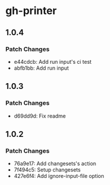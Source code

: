 # gh-printer

## 1.0.4

### Patch Changes

- e44cdcb: Add run input's ci test
- abfb1bb: Add run input

## 1.0.3

### Patch Changes

- d69dd9d: Fix readme

## 1.0.2

### Patch Changes

- 76a9e17: Add changesets's action
- 7f494c5: Setup changesets
- 427e6f4: Add ignore-input-file option
